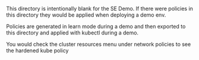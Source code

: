 This directory is intentionally blank for the SE Demo.  If there were policies in this directory they 
would be applied when deploying a demo env.  

Policies are generated in learn mode during a demo and then exported to this directory and 
applied with kubectl during a demo.

You would check the cluster resources menu under network policies to see the hardened kube policy
